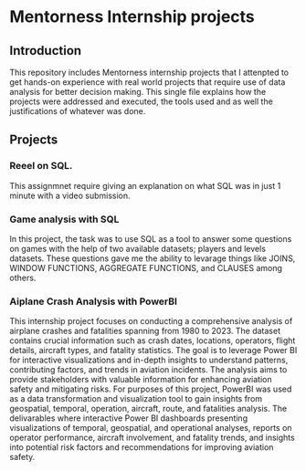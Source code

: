 # Mentorness Internship projects

## Introduction
This repository includes Mentorness internship projects that I attenpted to get hands-on experience with real world projects that require use of data analysis for better decision making. This single file explains how the projects were addressed and executed, the tools used and as well the justifications of whatever was done.

## Projects
### Reeel on SQL.
This assignmnet require giving an explanation on what SQL was in just 1 minute with a video submission.

### Game analysis with SQL
In this project, the task was to use SQL as a tool to answer some questions on games with the help of two available datasets; players and levels datasets. These questions gave me the ability to levarage things like JOINS, WINDOW FUNCTIONS, AGGREGATE FUNCTIONS, and CLAUSES among others.

### Aiplane Crash Analysis with PowerBI
This internship project focuses on conducting a comprehensive analysis of airplane crashes and fatalities spanning from 1980 to 2023. The dataset contains crucial information such as crash dates, locations, operators, flight details, aircraft types, and fatality statistics. The goal is to leverage Power BI for interactive visualizations and in-depth insights to understand patterns, contributing factors, and trends in aviation incidents. The analysis aims to provide stakeholders with valuable information for enhancing aviation safety and mitigating risks.
For purposes of this project, PowerBI was used as a data transformation and visualization tool to gain insights from geospatial, temporal, operation, aircraft, route, and fatalities analysis. The delivarables where interactive Power BI dashboards presenting visualizations of temporal, geospatial, and operational
analyses, reports on operator performance, aircraft involvement, and fatality trends, and insights into potential risk factors and recommendations for improving aviation safety.
